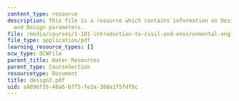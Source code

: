 ```yaml
---
content_type: resource
description: This file is a resource which contains information on Design strategies
  and Design parameters.
file: /media/courses/1-101-introduction-to-civil-and-environmental-engineering-design-i-fall-2006/a9896f3548a6b7f5fe2a38da1f5fdf8c_design2.pdf
file_type: application/pdf
learning_resource_types: []
ocw_type: OCWFile
parent_title: Water Resources
parent_type: CourseSection
resourcetype: Document
title: design2.pdf
uid: a9896f35-48a6-b7f5-fe2a-38da1f5fdf8c
---
```

